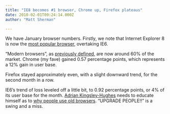 ```yaml
---
title: "IE8 becomes #1 browser, Chrome up, Firefox plateaus"
date: 2010-02-01T09:24:14.000Z
author: "Matt Sherman"

---
```


We have January browser numbers. Firstly, we note that Internet Explorer 8 is now the [most popular browser](http://marketshare.hitslink.com/browser-market-share.aspx?qprid=3&amp;qptimeframe=M&amp;qpsp=121&amp;qpnp=13), overtaking IE6.

“Modern browsers”, as [previously defined](/blog/post/Modern-browsers-nearly-doubled-in-2009-IE6-lost-38-of-its-users.aspx), are now around 60% of the market. Chrome (my fave) gained 0.57 percentage points, which represents a 12% gain in user base.

Firefox stayed approximately even, with a slight downward trend, for the second month in a row.

IE6’s trend of loss leveled off a little bit, to 0.92 percentage points, or 4% of its user base for the month. [Adrian Kingsley-Hughes](http://blogs.zdnet.com/hardware/?p=7102&amp;tag=nl.e539) needs to educate himself as to [why people use old browsers](http://blog.digg.com/?p=878). “UPGRADE PEOPLE!!” is a swing and a miss.
